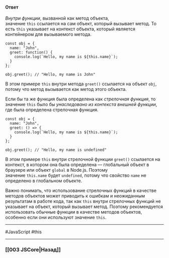 #### Ответ

*Внутри функции*, вызванной как метод объекта, значение `this` ссылается на сам объект, который вызывает метод. То есть `this` указывает на контекст объекта, который является контейнером для вызываемого метода.

```
const obj = {
  name: "John",
  greet: function() {
    console.log(`Hello, my name is ${this.name}`);
  }
};

obj.greet(); // "Hello, my name is John"
```

В этом примере `this` внутри метода `greet()` ссылается на объект `obj`, потому что метод вызывается как метод этого объекта.

Если бы та же функция была определена как *стрелочная функция*, то значение `this` было бы *унаследовано из контекста внешней функции*, где была определена стрелочная функция.

```
const obj = {
  name: "John",
  greet: () => {
    console.log(`Hello, my name is ${this.name}`);
  }
};

obj.greet(); // "Hello, my name is undefined"
```

В этом примере `this` внутри стрелочной функции `greet()` ссылается на контекст, в котором она была определена — глобальный объект в браузере или объект `global` в Node.js. Поэтому значение `this.name` будет `undefined`, потому что свойство `name` не определено в глобальном объекте.

Важно понимать, что использование стрелочных функций в качестве методов объектов может приводить к ошибкам и неожиданным результатам в работе кода, так как `this` внутри стрелочных функций не указывает на объект, который вызывает метод. Поэтому рекомендуется использовать обычные функции в качестве методов объектов, особенно если они используют значение `this`.

___
 #JavaScript #this

___

### [[003 JSCore|Назад]]